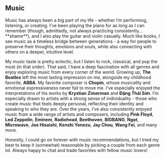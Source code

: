 ## Music

Music has always been a big part of my life - whether I’m performing, listening, or creating. I’ve been playing the piano for as long as I can remember (though, admittedly, not always practicing consistently... \*\*shame\*\*), and I also play the guitar and violin casually. Much like books, I see music as a timeless bridge between generations - a way for people to preserve their thoughts, emotions and souls, while also connecting with others on a deeper, intuitive level.

My music taste is pretty eclectic, but I listen to rock, classical, and pop the most (in that order). That said, I have a deep fascination with all genres and enjoy exploring music from every corner of the world. Growing up, **The Beatles** left the most lasting impression on me, alongside my childhood favorite, **ABBA**. My favorite composer is **Chopin**, whose musicality and emotional expressiveness never fail to move me. I’ve especially enjoyed the interpretations of his works by **Krystian Zimerman** and **Đặng Thái Sơn**. I’m especially drawn to artists with a strong sense of individuality - those who create music that feels deeply personal, reflecting their identity and speaking to who they are. Over the years, I’ve also consistently enjoyed music from a wide range of artists and composers, including **Pink Floyd**, **Led Zeppelin**, **Eminem**, **Radiohead**, **Beethoven**, **BIGBANG**, **Ngọt**, **Microwave**, **Joe Hisaishi**, **Kenshi Yonezu**, **Jay Chou**, **Wang Fei**, and many more.

Honestly, I could go on forever with music recommendations, but I tried my best to keep it (somewhat) reasonable by picking a couple from each genre lol. Always happy to chat and trade favorites with fellow music lovers!
